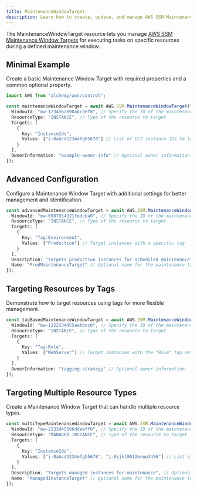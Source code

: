 ```yaml
---
title: MaintenanceWindowTarget
description: Learn how to create, update, and manage AWS SSM MaintenanceWindowTargets using Alchemy Cloud Control.
---
```



The MaintenanceWindowTarget resource lets you manage [AWS SSM Maintenance Window Targets](https://docs.aws.amazon.com/ssm/latest/userguide/) for executing tasks on specific resources during a defined maintenance window.

## Minimal Example

Create a basic Maintenance Window Target with required properties and a common optional property.

```ts
import AWS from "alchemy/aws/control";

const maintenanceWindowTarget = await AWS.SSM.MaintenanceWindowTarget("myMaintenanceWindowTarget", {
  WindowId: "mw-1234567890abcdef0", // Specify the ID of the maintenance window
  ResourceType: "INSTANCE", // Type of the resource to target
  Targets: [
    {
      Key: "InstanceIds",
      Values: ["i-0abcd1234efgh5678"] // List of EC2 instance IDs to target
    }
  ],
  OwnerInformation: "example-owner-info" // Optional owner information
});
```

## Advanced Configuration

Configure a Maintenance Window Target with additional settings for better management and identification.

```ts
const advancedMaintenanceWindowTarget = await AWS.SSM.MaintenanceWindowTarget("advancedMaintenanceWindowTarget", {
  WindowId: "mw-0987654321fedcba0", // Specify the ID of the maintenance window
  ResourceType: "INSTANCE", // Type of the resource to target
  Targets: [
    {
      Key: "Tag:Environment",
      Values: ["Production"] // Target instances with a specific tag
    }
  ],
  Description: "Targets production instances for scheduled maintenance", // Optional description
  Name: "ProdMaintenanceTarget" // Optional name for the maintenance target
});
```

## Targeting Resources by Tags

Demonstrate how to target resources using tags for more flexible management.

```ts
const tagBasedMaintenanceWindowTarget = await AWS.SSM.MaintenanceWindowTarget("tagBasedMaintenanceWindowTarget", {
  WindowId: "mw-1122334455aabbcc0", // Specify the ID of the maintenance window
  ResourceType: "INSTANCE", // Type of the resource to target
  Targets: [
    {
      Key: "Tag:Role",
      Values: ["WebServer"] // Target instances with the "Role" tag set to "WebServer"
    }
  ],
  OwnerInformation: "tagging-strategy" // Optional owner information
});
```

## Targeting Multiple Resource Types

Create a Maintenance Window Target that can handle multiple resource types.

```ts
const multiTypeMaintenanceWindowTarget = await AWS.SSM.MaintenanceWindowTarget("multiTypeMaintenanceWindowTarget", {
  WindowId: "mw-2233445566ddeeff0", // Specify the ID of the maintenance window
  ResourceType: "MANAGED_INSTANCE", // Type of the resource to target
  Targets: [
    {
      Key: "InstanceIds",
      Values: ["i-0abcd1234efgh5678", "i-0ijkl9012mnop3456"] // List of multiple EC2 instance IDs to target
    }
  ],
  Description: "Targets managed instances for maintenance", // Optional description
  Name: "ManagedInstanceTarget" // Optional name for the maintenance target
});
```
